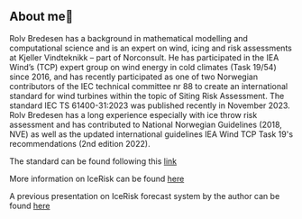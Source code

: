 ## About me👋
Rolv Bredesen has a background in mathematical modelling and computational science and is an expert on wind, icing and risk assessments at Kjeller Vindteknikk – part of Norconsult. He has participated in the IEA Wind’s  (TCP) expert group on wind energy in cold climates (Task 19/54) since 2016, and has recently participated as one of two Norwegian contributors of the IEC technical committee nr 88 to create an international standard for wind turbines within the topic of Siting Risk Assessment. The standard IEC TS 61400-31:2023 was published recently in November 2023.                                
Rolv Bredesen has a long experience especially with ice throw risk assessment and has contributed to National Norwegian Guidelines (2018, NVE) as well as the updated international guidelines IEA Wind TCP Task 19's recommendations (2nd edition 2022).                                                              
                                                                                                                                                            
The standard can be found following this [link](https://lnkd.in/d5QbcTdv)                                                                                   
                                                                                                                                                            
More information on IceRisk can be found [here](https://lnkd.in/dzMFqrqt)                                                                                   
                                                                                                                                                            
A previous presentation on IceRisk forecast system by the author can be found [here](https://windren.se/WW2016/2_2_3_Bredesen_IceRisk_forecast_system_for_operational_wind_farms.pdf)     
<!--
**rolveb/rolveb** is a ✨ _special_ ✨ repository because its `README.md` (this file) appears on your GitHub profile.

Here are some ideas to get you started:

- 🔭 I’m currently working on ...
- 🌱 I’m currently learning ...
- 👯 I’m looking to collaborate on ...
- 🤔 I’m looking for help with ...
- 💬 Ask me about ...
- 📫 How to reach me: ...
- 😄 Pronouns: ...
- ⚡ Fun fact: ...
-->
